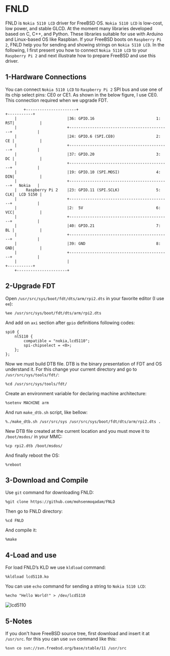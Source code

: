 FNLD
=====
FNLD is `Nokia 5110 LCD` driver for FreeBSD OS. `Nokia 5110 LCD` is low-cost, low power, and stable GLCD. 
At the moment many libraries developed based on C, C++, and Python. These libraries suitable for use with Arduino and Linux-based OS
like Raspbian. 
If your FreeBSD boots on `Raspberry Pi 2`, FNLD help you for sending and showing strings on `Nokia 5110 LCD`. 
In the following, I first present you how to connect `Nokia 5110 LCD` to your `Raspberry Pi 2` and next illustrate how to prepare
FreeBSD and use this driver.

1-Hardware Connections
-----
You can connect `Nokia 5110 LCD` to `Raspberry Pi 2` SPI bus and use one of its chip select pins: CE0 or CE1. As shown in the below figure, I use CE0. This connection required when we upgrade FDT.
```
        +----------------------+                                            +-----------+
	|                      |36: GPIO.16                           1: RST|           |
	|                      +--------------------------------------------+           |
	|                      |24: GPIO.6 (SPI.CE0)                  2: CE |           |
	|                      +--------------------------------------------+           |
	|                      |37: GPIO.20                           3: DC |           |
	|                      +--------------------------------------------+           |
	|                      |19: GPIO.10 (SPI.MOSI)                4: DIN|           |
	|                      +--------------------------------------------+   Nokia   |
	|    Raspberry Pi 2    |23: GPIO.11 (SPI.SCLK)                5: CLK|  LCD 5150 |
	|                      +--------------------------------------------+           |
	|                      |2:  5V                                6: VCC|           |
	|                      +--------------------------------------------+           |
	|                      |40: GPIO.21                           7: BL |           |
	|                      +--------------------------------------------+           |
	|                      |39: GND                               8: GND|           |
	|                      +--------------------------------------------+           |
	|                      |                                            +-----------+
	+----------------------+
```
2-Upgrade FDT
-----
Open `/usr/src/sys/boot/fdt/dts/arm/rpi2.dts` in your favorite editor (I use `ee`):	

	%ee /usr/src/sys/boot/fdt/dts/arm/rpi2.dts
	
And add on `axi` section after `gpio` definitions following codes:
		
	spi0 {
		nl5110 {
			compatible = "nokia,lcd5110";
			spi-chipselect = <0>;
		};
	};
		
Now we must build DTB file. DTB is the binary presentation of FDT and OS understand it. 
For this change your current directory and go to `/usr/src/sys/tools/fdt/`:
		
	%cd /usr/src/sys/tools/fdt/
		
Create an environment variable for declaring machine architecture:
		
	%setenv MACHINE arm
		
And run `make_dtb.sh` script, like bellow:
		
	%./make_dtb.sh /usr/src/sys /usr/src/sys/boot/fdt/dts/arm/rpi2.dts .
		
New DTB file created at the current location and you must move it to `/boot/msdos/` in your MMC:	
		
	%cp rpi2.dtb /boot/msdos/
		
And finally reboot the OS:
		
	%reboot
		

3-Download and Compile
-----
Use `git` command for downloading FNLD:
		
	%git clone https://github.com/mohsenmoqadam/FNLD
		
Then go to FNLD directory:
		
	%cd FNLD
		
And compile it:
		
	%make	

4-Load and use
-----
For load FNLD’s KLD we use `kldload` command:
		
	%kldload lcd5110.ko
		
You can use `echo` command for sending a string to `Nokia 5110 LCD`:
		
	%echo "Hello World!" > /dev/lcd5110

![lcd5110](https://github.com/mohsenmoqadam/FNLD/lcd5110.jpg "Hello World!")
	
5-Notes
-----
If you don't have FreeBSD source tree, first download and insert it at `/usr/src`. for this you can use `svn` command like this:
	
	%svn co svn://svn.freebsd.org/base/stable/11 /usr/src

